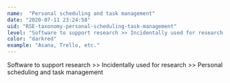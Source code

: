 ```yaml
---
name:  "Personal scheduling and task management"
date: "2020-07-11 23:24:58"
uid: "RSE-taxonomy-personal-scheduling-task-management"
level: "Software to support research >> Incidentally used for research >> Personal scheduling and task management"
color: "darkred"
example: "Asana, Trello, etc." 
---
```


Software to support research >> Incidentally used for research >> Personal scheduling and task management